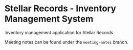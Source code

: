 # Stellar Records - Inventory Management System
Inventory management application for Stellar Records

Meeting notes can be found under the `meeting-notes` branch.

